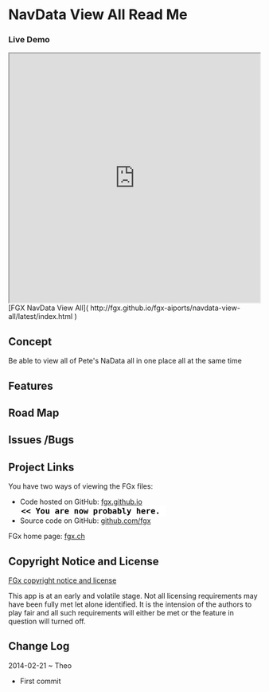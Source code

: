 NavData View All Read Me
=======

### Live Demo
<iframe src="http://fgx.github.io/fgx-aiports/navdata-view-all/latest/index.html" width=100% height=500px class='overview' >
There is an `iframe` here. It is not visible when viewed on github.com/fgx. To view, please go to fgx.github.io. See 'Project Links' just below.
</iframe>
[FGX NavData View All]( http://fgx.github.io/fgx-aiports/navdata-view-all/latest/index.html )


## Concept
Be able to view all of Pete's NaData all in one place all at the same time

## Features


## Road Map


## Issues /Bugs


## Project Links

You have two ways of viewing the FGx files:

* Code hosted on GitHub: [fgx.github.io]( http://fgx.github.io/fgx-airports/navdata-view-all/ "view the files as apps." ) <input value="<< You are now probably here." size=28 style="font:bold 12pt monospace;border-width:0;" >  
* Source code on GitHub: [github.com/fgx]( https://github.com/fgx/fgx-airports/navdata-view-all/ "View the files as source code." ) <scan style=display:none ><< You are now probably here.</scan>

FGx home page: [fgx.ch]( http://www.fgx.ch )

## Copyright Notice and License

[FGx copyright notice and license]( https://github.com/fgx/fgx.github.io/blob/master/fgx-copyright-notice-and-license.md )

This app is at an early and volatile stage. Not all licensing requirements may have been fully met let alone identified. It is the intension of the authors to play fair and all such requirements will either be met or the feature in question will turned off.


## Change Log

2014-02-21 ~ Theo

* First commit






